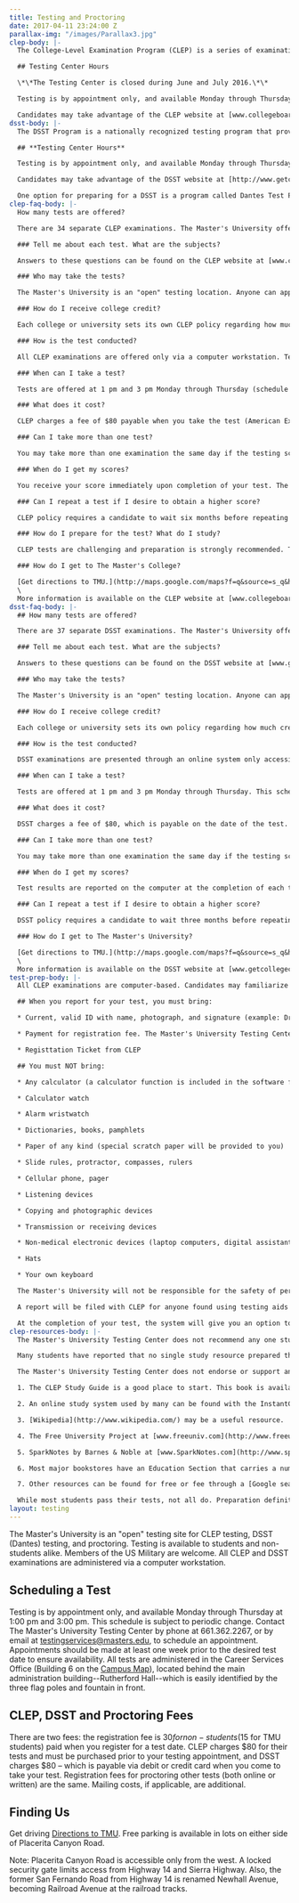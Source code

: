 ```yaml
---
title: Testing and Proctoring
date: 2017-04-11 23:24:00 Z
parallax-img: "/images/Parallax3.jpg"
clep-body: |-
  The College-Level Examination Program (CLEP) is a series of examinations that allows individuals to earn college credit for what they know, regardless of where they learned it. CLEP is the most widely accepted credit-by-examination program in the United States. The Master's College is an "open" testing site for CLEP testing. Testing is available to students and non-students alike. The Master's College offers all 34 CLEP examinations. All CLEP examinations are administered via a computer workstation.

  ## Testing Center Hours

  \*\*The Testing Center is closed during June and July 2016.\*\*

  Testing is by appointment only, and available Monday through Thursday at 1:00 pm and 3:00 pm. This schedule is subject to periodic change. Contact The Master's University Testing Center by phone at 661.362.2267, or by email at [testingservices@masters.edu](mailto:testingservices@masters.edu), to schedule an appointment. Appointments should be made at least one week prior to the desired test date to ensure availability.

  Candidates may take advantage of the CLEP website at [www.collegeboard.com/clep](http://www.collegeboard.com/clep) to prepare for their tests. This site includes a list of exam titles, a description of each test (for download or purchase), and a list of locations offering the tests.
dsst-body: |-
  The DSST Program is a nationally recognized testing program that provides the opportunity to receive college credit for learning acquired outside the traditional college classroom. The Master's University is an "open" testing site for DSST testing. Testing is available to students and non-students alike. The Master's College offers all DSST examinations.

  ## **Testing Center Hours**

  Testing is by appointment only, and available Monday through Thursday at 1:00 pm and 3:00 pm. This schedule is subject to periodic change. Contact The Master's University Testing Center by phone at 661.362.2267, or by email at [testingservices@masters.edu](mailto:testingservices@masters.edu), to schedule an appointment. Appointments should be made at least one week prior to the desired test date to ensure availability.

  Candidates may take advantage of the DSST website at [http://www.getcollegecredit.com/](http://www.getcollegecredit.com/) to prepare for their tests. This site includes a list of exam titles, a description of each test, information on study materials and a list of locations offering the tests.

  One option for preparing for a DSST is a program called Dantes Test Prep: [www.dantestestprep.com](http://www.dantestestprep.com/). This program is subject to varying fees.
clep-faq-body: |-
  How many tests are offered?

  There are 34 separate CLEP examinations. The Master's University offers them all. Since they are on computer, each test is available at every test session.

  ### Tell me about each test. What are the subjects?

  Answers to these questions can be found on the CLEP website at [www.collegeboard.com/clep](http://www.collegeboard.com/clep). View descriptions of each test. You can purchase a copy of the CLEP Study Guide, with sample questions for all tests, or purchase for download sample questions for selected tests.

  ### Who may take the tests?

  The Master's University is an "open" testing location. Anyone can apply to take a test with us.

  ### How do I receive college credit?

  Each college or university sets its own CLEP policy regarding how much credit will be granted and for which courses. Contact the Admissions Office of the concerned college for information on which tests they accept and the score they require for credit. Also ask if there are other additional requirements before credit is granted.

  ### How is the test conducted?

  All CLEP examinations are offered only via a computer workstation. Tests consist of multiple-choice questions (some fill in) and are 90 minutes long, with the exception of College Composition which requires two online essays for a total of 120 minutes.

  ### When can I take a test?

  Tests are offered at 1 pm and 3 pm Monday through Thursday (schedule subject to change). Testing is by appointment only. It is advisable to call for an appointment at least one week before your desired test date.

  ### What does it cost?

  CLEP charges a fee of $80 payable when you take the test (American Express, Visa, MasterCard, Discover credit card or personal check/money order).This test fee is waived for active duty members of the US military. The Master's University charges a non-refundable and non-transferable $30 administrative fee to non-students (TMC students $15), payable when you reserve your appointment.

  ### Can I take more than one test?

  You may take more than one examination the same day if the testing schedule permits. Charges apply separately to each test. Inform the Administrator when you schedule your tests that you desire to take more than one test.

  ### When do I get my scores?

  You receive your score immediately upon completion of your test. The exception is tests with an essay. Essays are read and graded twice a month. The official transcript of your score will be sent to your institution by CLEP, usually within one week. You may "hold" your score report if you desire by selecting "Do Not Send" on the list of colleges. One transcript recipient may be selected at no cost on the day of testing; transcripts may be sent later at a nominal cost.

  ### Can I repeat a test if I desire to obtain a higher score?

  CLEP policy requires a candidate to wait six months before repeating a test. Consult your college for their policy.

  ### How do I prepare for the test? What do I study?

  CLEP tests are challenging and preparation is strongly recommended. The Master's University does not endorse any particular study methods or material, but see [here](http://www.collegeboard.com/clep "here") for an overview on CLEP preparation.

  ### How do I get to The Master's College?

  [Get directions to TMU.](http://maps.google.com/maps?f=q&source=s_q&hl=en&geocode=&q=The\+Master%27s\+College&aq=t&sll=34.382493,-118.521237&sspn=0.014291,0.027788&ie=UTF8&hq=The\+Master%27s\+College&ll=34.382936,-118.519263&spn=0.027696,0.055575&z=15) The University cannot be accessed via Placerita Canyon from the east due to a key-card gate near Sierra Highway. Note that San Fernando Road is renamed Newhall Avenue and changes to Railroad Avenue at the railroad tracks. The tests are administered in the Career Services office (Building 6 on the [Campus Map](http://www.masters.edu/visitorinfo.aspx)), which is located behind the main administration building--Rutherford Hall--easily identified by the three flag poles in front. Free parking is available in lots on either side of Placerita Canyon Road.\
  \
  More information is available on the CLEP website at [www.collegeboard.com/clep](http://www.collegeboard.com/clep).
dsst-faq-body: |-
  ## How many tests are offered?

  There are 37 separate DSST examinations. The Master's University offers them all.

  ### Tell me about each test. What are the subjects?

  Answers to these questions can be found on the DSST website at [www.getcollegecredit.com](http://www.getcollegecredit.com/)

  ### Who may take the tests?

  The Master's University is an "open" testing location. Anyone can apply to take a test with us.

  ### How do I receive college credit?

  Each college or university sets its own policy regarding how much credit will be granted and for which courses. Contact the Admissions Office of the concerned college for information on which tests they accept and the score they require for credit. Also ask if there are other additional requirements before credit is granted.

  ### How is the test conducted?

  DSST examinations are presented through an online system only accessible at the testing center. Each test is designed to be completed in 2 hours. Certain tests permit use of a non-programmable calculator; no other material is allowed in the test room.

  ### When can I take a test?

  Tests are offered at 1 pm and 3 pm Monday through Thursday. This schedule is subject to change. Testing is by appointment only. The Career Services office recommends scheduling your test at least one week in advance to ensure an available computer.

  ### What does it cost?

  DSST charges a fee of $80, which is payable on the date of the test. Payment must be by credit card (Visa, MasterCard or American Express). The test fee is waived for active duty members of the US military. The Master's College charges a non-refundable and non-transferable $30 registration fee, payable at the time an appointment is made.

  ### Can I take more than one test?

  You may take more than one examination the same day if the testing schedule permits. Charges apply separately to each test. Inform the Administrator when you schedule your tests that you desire to take more than one test.

  ### When do I get my scores?

  Test results are reported on the computer at the completion of each test, except the Public Speaking DSST. Results for that test will be mailed to the student and to the institution identified on the test form within five (5) weeks.

  ### Can I repeat a test if I desire to obtain a higher score?

  DSST policy requires a candidate to wait three months before repeating a test. Taking alternate forms of a test title does not change this policy. Any attempts to retest on the same title in less than the specified time will generate an "invalid" score report. This will cause the test-taker to wait an additional 90 calendar days.

  ### How do I get to The Master's University?

  [Get directions to TMU.](http://maps.google.com/maps?f=q&source=s_q&hl=en&geocode=&q=The\+Master%27s\+College&aq=t&sll=34.382493,-118.521237&sspn=0.014291,0.027788&ie=UTF8&hq=The\+Master%27s\+College&ll=34.382936,-118.519263&spn=0.027696,0.055575&z=15) The college cannot be accessed via Placerita Canyon from the east due to a key-card gate near Sierra Highway. Note that San Fernando Road is renamed Newhall Avenue, changing to Railroad Avenue at the railroad tracks. The tests are administered in the Career Services office (Building 6 on the [Campus Map](http://www.masters.edu/visitorinfo.aspx)), which is located behind the main administration building--Rutherford Hall--easily identified by the three flag poles in front. Free parking is available on either side of Placerita Canyon Road.\
  \
  More information is available on the DSST website at [www.getcollegecredit.com.](http://www.getcollegecredit.com/)
test-prep-body: |-
  All CLEP examinations are computer-based. Candidates may familiarize themselves with the computer process AND the questions for their particular tests at the CLEP website: [www.collegeboard.com/clep](http://www.collegeboard.com/clep).

  ## When you report for your test, you must bring:

  * Current, valid ID with name, photograph, and signature (example: Drivers License, or US Passport).

  * Payment for registration fee. The Master's University Testing Center accepts credit cards, checks or cash.

  * Registtation Ticket from CLEP

  ## You must NOT bring:

  * Any calculator (a calculator function is included in the software for tests that allow one)

  * Calculator watch

  * Alarm wristwatch

  * Dictionaries, books, pamphlets

  * Paper of any kind (special scratch paper will be provided to you)

  * Slide rules, protractor, compasses, rulers

  * Cellular phone, pager

  * Listening devices

  * Copying and photographic devices

  * Transmission or receiving devices

  * Non-medical electronic devices (laptop computers, digital assistants, etc.)

  * Hats

  * Your own keyboard

  The Master's University will not be responsible for the safety of personal items left unattended during a test. Leave all prohibited items outside the test building.

  A report will be filed with CLEP for anyone found using testing aids during the examination and that person may be excused from completing the examination. Tampering with the computer or using it for any other purpose than the CLEP test is also considered misconduct.

  At the completion of your test, the system will give you an option to cancel or report your scores to the institution you have selected. If you agree to 'send,' ETS will forward your official score report to your designated college within one week. (Exception: The English Composition with Essay is graded twice a month.)
clep-resources-body: |-
  The Master's University Testing Center does not recommend any one study system or resource over any other. The skills and background of each student are unique. Students are encouraged to research available literature and the Internet for possible resources, and then evaluate them with consideration to the student's own level of understanding and preferred study methods.

  Many students have reported that no single study resource prepared them sufficiently for their test, and recommended using two or three different resources.

  The Master's University Testing Center does not endorse or support any of the below resources. They are listed for consideration only. Students should review any material prior to purchasing it to determine whether it adequately covers the material listed in the topical outline in the CLEP Study Guide.

  1. The CLEP Study Guide is a good place to start. This book is available for purchase through CLEP at [www.collegeboard.com/clep](http://www.collegeboard.com/clep). The Guide has a chapter for each of the 35 CLEP tests with test descriptions, knowledge and skills required, outlines of topics covered, additional resources recommended and sample questions. This material is not truly a "study guide" itself as studying this material alone generally will be inadequate. It gives information and direction for further study. All of this material except for the sample questions is available at the CLEP website at no cost. Complete Guides for individual tests which include the sample questions can be purchased online. (TMU students can view all of this material in the Career Office.)

  2. An online study system used by many can be found with the InstantCert Academy at [www.InstantCert.com](http://www.instantcert.com/). For $20 per month, students have access to up to 500 study questions from many (although not all) CLEP tests. This program advertises a 97% success rate and a money-back guarantee if a test is not passed successfully in the first 30 days. [www.IStudySmart.com](http://www.istudysmart.com/) is another fee-based study system.

  3. [Wikipedia](http://www.wikipedia.com/) may be a useful resource.

  4. The Free University Project at [www.freeuniv.com](http://www.freeuniv.com/) has notes and outlines on many of the tests.

  5. SparkNotes by Barnes & Noble at [www.SparkNotes.com](http://www.sparknotes.com/) provides free online study notes for literature, philosophy, chemistry, economics, psychology, math, history and more.

  6. Most major bookstores have an Education Section that carries a number of study guides for various CLEP tests produced by REA, Peterson's and the Princeton Review, among others. These and others may also be found in local libraries as well as at [www.Amazon.com](http://www.amazon.com/) or other online book sellers.

  7. Other resources can be found for free or fee through a [Google search](http://www.google.com/) by entering the specific CLEP test as the search term.

  While most students pass their tests, not all do. Preparation definitely pays off. CLEP tests are intentionally challenging, since they replace an entire semester (or more) of coursework. Study and preparation are strongly recommended!
layout: testing
---
```


The Master's University is an "open" testing site for CLEP testing, DSST (Dantes) testing, and proctoring. Testing is available to students and non-students alike. Members of the US Military are welcome. All CLEP and DSST examinations are administered via a computer workstation.

## Scheduling a Test

Testing is by appointment only, and available Monday through Thursday at 1:00 pm and 3:00 pm. This schedule is subject to periodic change. Contact The Master's University Testing Center by phone at 661.362.2267, or by email at [testingservices@masters.edu](mailto:testingservices@masters.edu), to schedule an appointment. Appointments should be made at least one week prior to the desired test date to ensure availability. All tests are administered in the Career Services Office (Building 6 on the [Campus Map](http://www.masters.edu/visitorinfo.aspx)), located behind the main administration building--Rutherford Hall--which is easily identified by the three flag poles and fountain in front.

## CLEP, DSST and Proctoring Fees

There are two fees: the registration fee is $30 for non-students ($15 for TMU students) paid when you register for a test date. CLEP charges $80 for their tests and must be purchased prior to your testing appointment, and DSST charges $80 – which is payable via debit or credit card when you come to take your test. Registration fees for proctoring other tests (both online or written) are the same. Mailing costs, if applicable, are additional.

## Finding Us

Get driving [Directions to TMU](http://maps.google.com/maps?f=q&source=s_q&hl=en&geocode=&q=The\+Master%27s\+College&aq=t&sll=34.382493,-118.521237&sspn=0.014291,0.027788&ie=UTF8&hq=The\+Master%27s\+College&ll=34.382936,-118.519263&spn=0.027696,0.055575&z=15). Free parking is available in lots on either side of Placerita Canyon Road.

Note: Placerita Canyon Road is accessible only from the west. A locked security gate limits access from Highway 14 and Sierra Highway. Also, the former San Fernando Road from Highway 14 is renamed Newhall Avenue, becoming Railroad Avenue at the railroad tracks.
